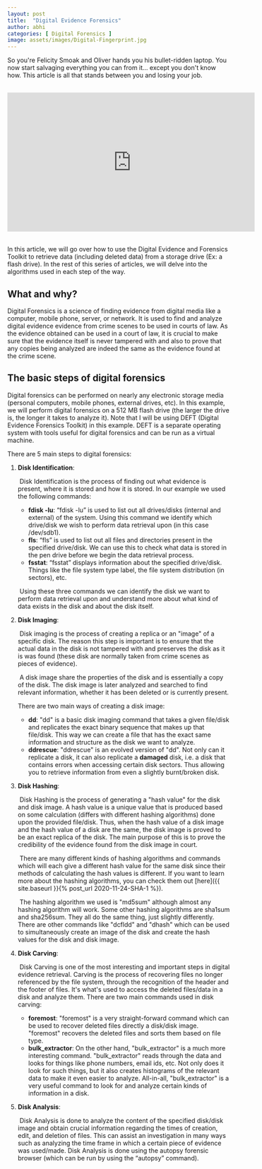 ```yaml
---
layout: post
title:  "Digital Evidence Forensics"
author: abhi
categories: [ Digital Forensics ]
image: assets/images/Digital-Fingerprint.jpg
---
```


So you're Felicity Smoak and Oliver hands you his bullet-ridden laptop. You now start salvaging everything you can from it... except you don't know how. This article is all that stands between you and losing your job.

<!-- Youtube video embed-->
<br>
<div class="embed-responsive embed-responsive-16by9">
<iframe width="560" height="315" src="https://www.youtube.com/embed/H-Hx7uFt4m0" frameborder="0" allow="accelerometer; autoplay; clipboard-write; encrypted-media; gyroscope; picture-in-picture" allowfullscreen></iframe>
</div>
<br>

In this article, we will go over how to use the Digital Evidence and Forensics Toolkit to retrieve data (including deleted data) from a storage drive (Ex: a flash drive). In the rest of this series of articles, we will delve into the algorithms used in each step of the way.

## What and why?

Digital Forensics is a science of finding evidence from digital media like a computer, mobile phone, server, or network. It is used to find and analyze digital evidence evidence from crime scenes to be used in courts of law. As the evidence obtained can be used in a court of law, it is crucial to make sure that the evidence itself is never tampered with and also to prove that any copies being analyzed are indeed the same as the evidence found at the crime scene.

## The basic steps of digital forensics

Digital forensics can be performed on nearly any electronic storage media (personal computers, mobile phones, external drives, etc). In this example, we will perform digital forensics on a 512 MB flash drive (the larger the drive is, the longer it takes to analyze it). Note that I will be using DEFT (Digital Evidence Forensics Toolkit) in this example. DEFT is a separate operating system with tools useful for digital forensics and can be run as a virtual machine.

There are 5 main steps to digital forensics:

1. **Disk Identification**:

   ​	Disk Identification is the process of finding out what evidence is present, where it is stored and how it is stored. In our example we used the following commands:

   - **fdisk -lu**: “fdisk -lu” is used to list out all drives/disks (internal and external) of the system. Using this command we identify which drive/disk we wish to perform data retrieval upon (in this case /dev/sdb1).
   - **fls**: “fls” is used to list out all files and directories present in the specified drive/disk. We can use this to check what data is stored in the pen drive before we begin the data retrieval process.
   - **fsstat**: “fsstat” displays information about the specified drive/disk. Things like the file system type label, the file system distribution (in sectors), etc.

   ​    Using these three commands we can identify the disk we want to perform data retrieval upon and understand more about what kind of data exists in the disk and about the disk itself.

2. **Disk Imaging**:

   ​	Disk imaging is the process of creating a replica or an "image" of a specific disk. The reason this step is important is to ensure that the actual data in the disk is not tampered with and preserves the disk as it is was found (these disk are normally taken from crime scenes as pieces of evidence).

   ​	A disk image share the properties of the disk and is essentially a copy of the disk. The disk image is later analyzed and searched to find relevant information, whether it has been deleted or is currently present.

   There are two main ways of creating a disk image:

   - **dd**: "dd" is a basic disk imaging command that takes a given file/disk and replicates the exact binary sequence that makes up that file/disk. This way we can create a file that has the exact same information and structure as the disk we want to analyze.
   - **ddrescue**: "ddrescue" is an evolved version of "dd". Not only can it replicate a disk, it can also replicate a **damaged** disk, i.e. a disk that contains errors when accessing certain disk sectors. Thus allowing you to retrieve information from even a slightly burnt/broken disk.

3. **Disk Hashing**:

   ​	Disk Hashing is the process of generating a "hash value" for the disk and disk image. A hash value is a unique value that is produced based on some calculation (differs with different hashing algorithms) done upon the provided file/disk. Thus, when the hash value of a disk image and the hash value of a disk are the same, the disk image is proved to be an exact replica of the disk. The main purpose of this is to prove the credibility of the evidence found from the disk image in court.

   ​	There are many different kinds of hashing algorithms and commands which will each give a different hash value for the same disk since their methods of calculating the hash values is different. If you want to learn more about the hashing algorithms, you can check them out [here]({{ site.baseurl }}{% post_url 2020-11-24-SHA-1 %}).

   ​	The hashing algorithm we used is "md5sum" although almost any hashing algorithm will work. Some other hashing algorithms are sha1sum and sha256sum. They all do the same thing, just slightly differently. There are other commands like "dcfldd" and "dhash" which can be used to simultaneously create an image of the disk and create the hash values for the disk and disk image.

4. **Disk Carving**:

   ​	Disk Carving is one of the most interesting and important steps in digital evidence retrieval. Carving is the process of recovering files no longer referenced by the file system, through the recognition of the header and the footer of files. It's what's used to access the deleted files/data in a disk and analyze them. There are two main commands used in disk carving:

   - **foremost**: "foremost" is a very straight-forward command which can be used to recover deleted files directly a disk/disk image. "foremost" recovers the deleted files and sorts them based on file type.
   - **bulk_extractor**: On the other hand, "bulk_extractor" is a much more interesting command. "bulk_extractor" reads through the data and looks for things like phone numbers, email ids, etc. Not only does it look for such things, but it also creates histograms of the relevant data to make it even easier to analyze. All-in-all, "bulk_extractor" is a very useful command to look for and analyze certain kinds of information in a disk.

5. **Disk Analysis**:

   ​	Disk Analysis is done to analyze the content of the specified disk/disk image and obtain crucial information regarding the times of creation, edit, and deletion of files. This can assist an investigation in many ways such as analyzing the time frame in which a certain piece of evidence was used/made. Disk Analysis is done using the autopsy forensic browser (which can be run by using the “autopsy” command). 

   ​	

​	
